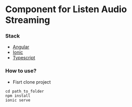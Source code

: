 # Component for Listen Audio Streaming
### Stack
* [Angular](https://angular.io/)
* [Ionic](https://ionicframework.com/)
* [Typescript](http://www.typescriptlang.org/)

### How to use?
* Fisrt clone project
```
cd path_to_folder
npm install
ionic serve
```
